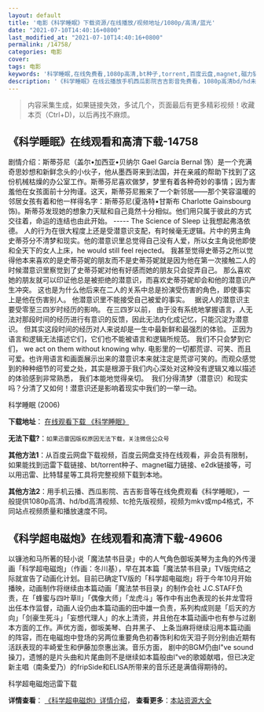 ```yaml
---
layout: default
title: '电影《科学睡眠》下载资源/在线播放/视频地址/1080p/高清/蓝光'
date: "2021-07-10T14:40:16+0800"
last_modified_at: "2021-07-10T14:40:16+0800"
permalink: /14758/
categories: 电影
cover:
tags: 电影
keywords: '科学睡眠,在线免费看,1080p高清,bt种子,torrent,百度云盘,magnet,磁力链,迅雷下载资源'
description: '《科学睡眠》在线云播放手机西瓜影院吉吉影音免费看，1080p高清bd/hd未删减完整版和tc抢先枪版，mkv/mp4格式，附带bt/torrent种子、magnet/磁力链、百度云盘、网盘资源迅雷下载链接'
---
```


>内容采集生成，如果链接失效，多试几个，页面最后有更多精彩视频！收藏本页（Ctrl+D)，以后再找不麻烦。


## 《科学睡眠》在线观看和高清下载-14758

剧情介绍：斯蒂芬尼（盖尔•加西亚•贝纳尔 Gael García Bernal 饰）是一个充满奇思妙想和新鲜念头的小伙子，他从墨西哥来到法国，并在亲戚的帮助下找到了这份机械枯燥的办公室工作。斯蒂芬尼喜欢做梦，梦里有着各种奇妙的事情；因为害羞他在女孩面前十分拘谨。这天，斯蒂芬尼搬来了一个新邻居——那个笑容温暖的邻居女孩有着和他一样得名字：斯蒂芬尼(夏洛特•甘斯布 Charlotte Gainsbourg 饰)。斯蒂芬发现她的想象力天赋和自己竟然十分相似。他们用只属于彼此的方式交往着，命运的连结也由此开始。 ----- The Science of Sleep 让我想起弗洛依德。 人的行为在很大程度上还是受潜意识支配，有时候毫无逻辑。片中的男主角史蒂芬分不清梦和现实。他的潜意识里总觉得自己没有人爱，所以女主角说他即使和全天下的女人上床，he would still feel rejected。 我甚至觉得史蒂芬之所以觉得他本来喜欢的是史蒂芬妮的朋友而不是史蒂芬妮就是因为他在第一次接触二人的时候潜意识里察觉到了史蒂芬妮对他有好感而她的朋友只会捉弄自己。 那么喜欢她的朋友就可以印证他总是被拒绝的潜意识，而喜欢史蒂芬妮却会和他的潜意识产生冲突。 这也是为什么他后来在二人的关系中总是扮演受伤害的角色，即使事实上是他在伤害别人。 他潜意识里不能接受自己被爱的事实。   据说人的潜意识主要受零至三四岁时经历的影响。 在三四岁以前， 由于没有系统地掌握语言，人无法对那段时间的经历进行有意识的反馈，因此无法内化成记忆，只能沉淀为潜意识。 但其实这段时间的经历对人来说却是一生中最新鲜和最强烈的体验。 正因为语言和逻辑无法描述它们，它们也不能被语言和逻辑所规范。 我们不只会梦到它们， we act on them without knowing why.   电影里的一切都荒谬、可笑、而且可爱。也许用语言和画面展示出来的潜意识本来就注定是荒谬可笑的。而观众感觉到的种种细节的可爱之处，其实是根源于我们内心深处对这种没有逻辑又难以描述的体验感到非常熟悉， 我们本能地觉得亲切。    我们分得清梦（潜意识）和现实吗？分清了又如何！潜意识还是影响着现实中我们的一举一动。


科学睡眠 (2006)

**下载地址**： [在线观看下载 《科学睡眠》](https://www.btbtdy.me/btdy/dy5051.html) 


**无法下载?**：`如果迅雷因版权原因无法下载，关注微信公众号 `

**其他方法1**：从百度云网盘下载视频，百度云网盘支持在线观看，非会员有限制，如果能找到迅雷下载链接、bt/torrent种子、magnet磁力链接、e2dk链接等，可以用迅雷、比特彗星等工具将完整视频下载到本地。

**其他方法2**：用手机云播、西瓜影院、吉吉影音等在线免费观看《科学睡眠》，一般提供1080p高清、hd/bd高清视频、tc抢先版视频，视频为mkv或mp4格式，不同站点视频质量和播放速度不同。


## 《科学超电磁炮》在线观看和高清下载-49606

以镰池和马所著的轻小说「魔法禁书目录」中的人气角色御坂美琴为主角的外传漫画「科学超电磁炮」（作画：冬川基），早在其本篇「魔法禁书目录」TV版完结之际就宣告了动画化计划。目前已确定TV版的「科学超电磁炮」将于今年10月开始播映，动画制作将继续由本篇动画「魔法禁书目录」的制作会社 J.C.STAFF负责，在「蜂蜜与四叶草II」「偶像大师」「龙虎斗」等作中有出色表现的长井龙雪将出任本作监督，动画人设仍由本篇动画的田中雄一负责，系列构成则是「后天的方向」「剑豪生死斗」「妄想代理人」的水上清资，并且他在本篇动画中也有参与过剧本方面的工作。声优方面，御坂美琴、白井黑子、 上条当麻将继续沿用本篇动画的阵容，而在电磁炮中登场的另两位重要角色初春饰利和佐天泪子则分别由近期有活跃表现的丰崎爱生和伊藤加奈惠出演。音乐方面， 剧中的BGM仍由I"ve sound操刀，遗憾的是片头曲和片尾曲则不是继续如本篇般由I"ve的歌姬献唱，但已决定新主唱（南条爱乃）的fripSide和ELISA所带来的音乐还是满值得期待的。


科学超电磁炮迅雷下载

**详情查看**： [《科学超电磁炮》详情介绍](/movie/49606/)， **查看更多**：[本站资源大全](/movie/t/all/)

